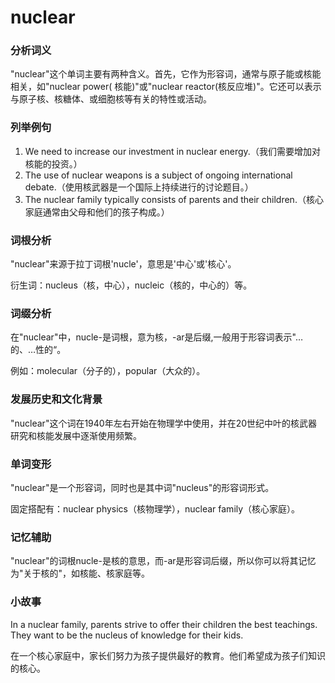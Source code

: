 # nuclear

### 分析词义

  

"nuclear"这个单词主要有两种含义。首先，它作为形容词，通常与原子能或核能相关，如"nuclear power( 核能)"或"nuclear reactor(核反应堆)"。它还可以表示与原子核、核糖体、或细胞核等有关的特性或活动。

  

### 列举例句

  

1.  We need to increase our investment in nuclear energy.（我们需要增加对核能的投资。）
2.  The use of nuclear weapons is a subject of ongoing international debate.（使用核武器是一个国际上持续进行的讨论题目。）
3.  The nuclear family typically consists of parents and their children.（核心家庭通常由父母和他们的孩子构成。）

  

### 词根分析

  

"nuclear"来源于拉丁词根'nucle'，意思是'中心'或'核心'。

  

衍生词：nucleus（核，中心），nucleic（核的，中心的）等。

  

### 词缀分析

  

在"nuclear"中，nucle-是词根，意为核，-ar是后缀,一般用于形容词表示"…的、…性的“。

  

例如：molecular（分子的），popular（大众的）。

  

### 发展历史和文化背景

  

"nuclear"这个词在1940年左右开始在物理学中使用，并在20世纪中叶的核武器研究和核能发展中逐渐使用频繁。

  

### 单词变形

  

"nuclear"是一个形容词，同时也是其中词"nucleus"的形容词形式。

  

固定搭配有：nuclear physics（核物理学），nuclear family（核心家庭）。

  

### 记忆辅助

  

"nuclear"的词根nucle-是核的意思，而-ar是形容词后缀，所以你可以将其记忆为"关于核的"，如核能、核家庭等。

  

### 小故事

  

In a nuclear family, parents strive to offer their children the best teachings. They want to be the nucleus of knowledge for their kids.

  

在一个核心家庭中，家长们努力为孩子提供最好的教育。他们希望成为孩子们知识的核心。
